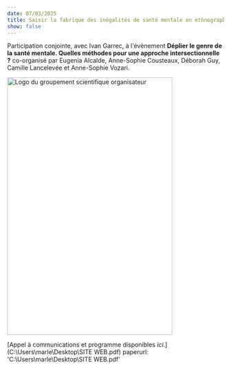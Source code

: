 ```yaml
---
date: 07/03/2025
title: Saisir la fabrique des inégalités de santé mentale en ethnographe. Les appropriations de la culture psychologique contemporaine aux prismes de l’âge, du genre et de la classe
show: false
---
```

Participation conjointe, avec Ivan Garrec, à l'évènement **Déplier le genre de la santé mentale. Quelles méthodes pour une approche intersectionnelle ?** co-organisé par Eugenia Alcalde, Anne-Sophie Cousteaux, Déborah Guy, Camille Lancelevée et Anne-Sophie Vozari.

<img src="https://marlenebouvet.fr/images/logo_gendhi-9d9" width="384" height="598" alt="Logo du groupement scientifique organisateur">

[Appel à communications et programme disponibles *ici*.](C:\Users\marle\Desktop\SITE WEB.pdf)
paperurl: 'C:\Users\marle\Desktop\SITE WEB.pdf'


